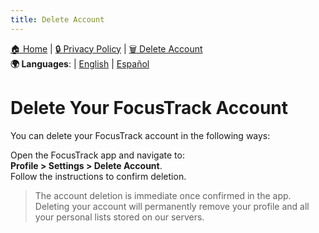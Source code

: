 ```yaml
---
title: Delete Account
---
```


[🏠 Home](https://angelchv.github.io/FocusTrack/) | [🔒 Privacy Policy](https://angelchv.github.io/FocusTrack/en/privacy-policy) | [🗑️ Delete Account](https://angelchv.github.io/FocusTrack/en/delete-account)  
**🌍 Languages**: | [English](https://angelchv.github.io/FocusTrack/en/delete-account) | [Español](https://angelchv.github.io/FocusTrack/es/delete-account)


# Delete Your FocusTrack Account

You can delete your FocusTrack account in the following ways:

   Open the FocusTrack app and navigate to:  
   **Profile > Settings > Delete Account**.  
   Follow the instructions to confirm deletion.
   
   > The account deletion is immediate once confirmed in the app.  
   > Deleting your account will permanently remove your profile and all your personal lists stored on our servers.
